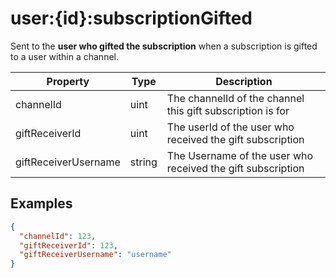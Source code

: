 # user:{id}:subscriptionGifted

Sent to the **user who gifted the subscription** when a subscription is gifted to a user within a channel.

| Property             | Type   | Description                                                 |
| -------------------- | ------ | ----------------------------------------------------------- |
| channelId            | uint   | The channelId of the channel this gift subscription is for  |
| giftReceiverId       | uint   | The userId of the user who received the gift subscription   |
| giftReceiverUsername | string | The Username of the user who received the gift subscription |

## Examples

```json
{
  "channelId": 123,
  "giftReceiverId": 123,
  "giftReceiverUsername": "username"
}
```
